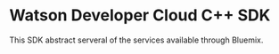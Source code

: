 # Watson Developer Cloud C++ SDK

This SDK abstract serveral of the services available through Bluemix.

